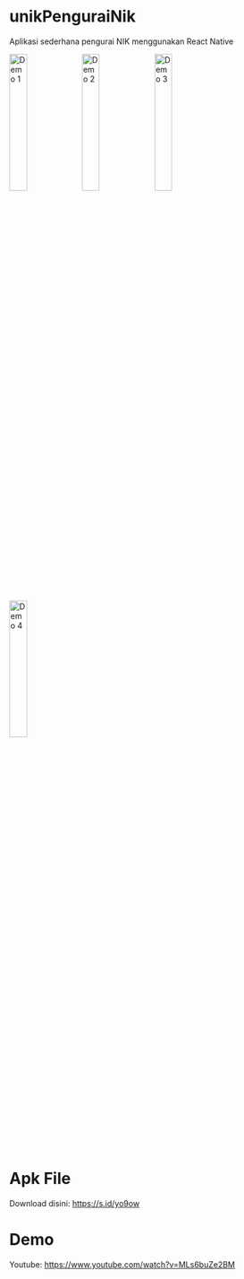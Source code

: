 # unikPenguraiNik
Aplikasi sederhana pengurai NIK menggunakan React Native

<p float="left">
<img src="https://github.com/snowfluke/unikPenguraiNik/blob/main/phone1-uNik.png" width="25%" alt="Demo 1">
<img src="https://github.com/snowfluke/unikPenguraiNik/blob/main/phone2-uNik.png" width="25%" alt="Demo 2">
<img src="https://github.com/snowfluke/unikPenguraiNik/blob/main/phone3-uNik.png" width="25%" alt="Demo 3">
<img src="https://github.com/snowfluke/unikPenguraiNik/blob/main/phone4-uNik.png" width="25%" alt="Demo 4">
</p>

# Apk File
Download disini: https://s.id/yo9ow

# Demo
Youtube: https://www.youtube.com/watch?v=MLs6buZe2BM
